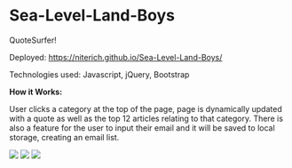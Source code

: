 # Sea-Level-Land-Boys
QuoteSurfer!

Deployed: https://niterich.github.io/Sea-Level-Land-Boys/

Technologies used: Javascript, jQuery, Bootstrap

<strong>How it Works:</strong>

User clicks a category at the top of the page, page is dynamically updated with a quote as well as the top 12 articles relating to that category. There is also a feature for the user to input their email and it will be saved to local storage, creating an email list.

<img src="https://user-images.githubusercontent.com/52295078/72209578-414f0a00-346d-11ea-96ef-0fdeae635028.png">
<img src="https://user-images.githubusercontent.com/52295078/72209579-414f0a00-346d-11ea-9e25-b1ba78561d47.png">
<img src="https://user-images.githubusercontent.com/52295078/72209580-414f0a00-346d-11ea-9808-3aad3ec537ab.png">
